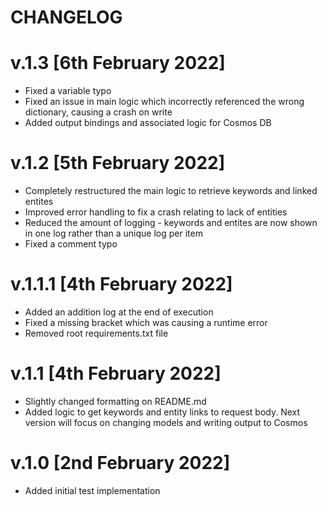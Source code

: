 # CHANGELOG

# v.1.3 [6th February 2022]
- Fixed a variable typo
- Fixed an issue in main logic which incorrectly referenced the wrong dictionary, causing a crash on write
- Added output bindings and associated logic for Cosmos DB

# v.1.2 [5th February 2022]
- Completely restructured the main logic to retrieve keywords and linked entites
- Improved error handling to fix a crash relating to lack of entities
- Reduced the amount of logging - keywords and entites are now shown in one log rather than a unique log per item
- Fixed a comment typo 

# v.1.1.1 [4th February 2022]
- Added an addition log at the end of execution
- Fixed a missing bracket which was causing a runtime error
- Removed root requirements.txt file

# v.1.1 [4th February 2022]
- Slightly changed formatting on README.md
- Added logic to get keywords and entity links to request body. Next version will focus on changing models and writing output to Cosmos

# v.1.0 [2nd February 2022]
- Added initial test implementation
